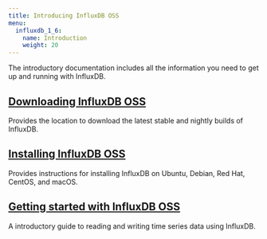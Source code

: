 ```yaml
---
title: Introducing InfluxDB OSS
menu:
  influxdb_1_6:
    name: Introduction
    weight: 20
---
```


The introductory documentation includes all the information you need to get up and running with InfluxDB.

## [Downloading InfluxDB OSS](https://portal.influxdata.com/downloads)

Provides the location to download the latest stable and nightly builds of InfluxDB.

## [Installing InfluxDB OSS](/influxdb/v1.6/introduction/installation/)

Provides instructions for installing InfluxDB on Ubuntu, Debian, Red Hat, CentOS, and macOS.

## [Getting started with InfluxDB OSS](/influxdb/v1.6/introduction/getting-started/)

A introductory guide to reading and writing time series data using InfluxDB.

